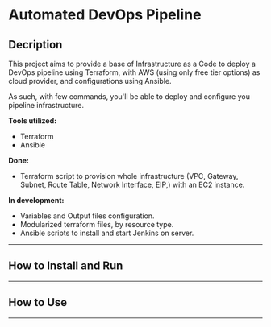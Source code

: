 # Automated DevOps Pipeline

## Decription
This project aims to provide a base of Infrastructure as a Code to deploy a DevOps pipeline using Terraform, with AWS (using only free tier options) as cloud provider, and configurations using Ansible.

As such, with few commands, you'll be able to deploy and configure you pipeline infrastructure.

**Tools utilized:**
* Terraform
* Ansible

**Done:**
* Terraform script to provision whole infrastructure (VPC, Gateway, Subnet, Route Table, Network Interface, EIP,) with an EC2 instance.

**In development:**
* Variables and Output files configuration.
* Modularized terraform files, by resource type.
* Ansible scripts to install and start Jenkins on server.

---

## How to Install and Run

---

## How to Use

---

